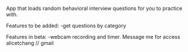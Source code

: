 App that loads random behavioral interview questions for you to practice with.

Features to be added:
  -get questions by category
  
Features in beta:
 -webcam recording and timer. Message me for access alicetchang // gmail
